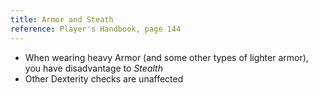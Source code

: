 ```yaml
---
title: Armor and Steath
reference: Player's Handbook, page 144
---
```


- When wearing heavy Armor (and some other types of lighter armor), you have disadvantage to _Stealth_
- Other Dexterity checks are unaffected
